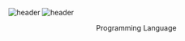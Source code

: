 ![header](https://capsule-render.vercel.app/api?type=wave&color=auto&height=300&section=header&text=capsule%20render&fontSize=70)
![header](https://capsule-render.vercel.app/api?type=waving)
<div align=center>
Programming Language
